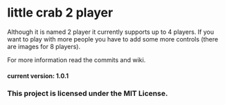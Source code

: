 # little crab 2 player
Although it is named 2 player it currently supports up to 4 players.
If you want to play with more people you have to add some more controls (there are images for 8 players).

For more information read the commits and wiki.

#### current version: 1.0.1

### This project is licensed under the MIT License.
